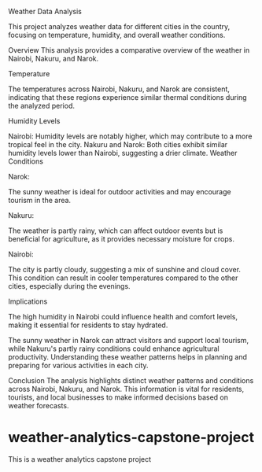 Weather Data Analysis

This project analyzes weather data for different cities in the country, focusing on temperature, humidity, and overall weather conditions.


Overview
This analysis provides a comparative overview of the weather in Nairobi, Nakuru, and Narok.

Temperature

The temperatures across Nairobi, Nakuru, and Narok are consistent, indicating that these regions experience similar thermal conditions during the analyzed period.

Humidity Levels

Nairobi:
Humidity levels are notably higher, which may contribute to a more tropical feel in the city.
Nakuru and Narok:
Both cities exhibit similar humidity levels lower than Nairobi, suggesting a drier climate.
Weather Conditions

Narok:

The sunny weather is ideal for outdoor activities and may encourage tourism in the area.

Nakuru:

The weather is partly rainy, which can affect outdoor events but is beneficial for agriculture, as it provides necessary moisture for crops.

Nairobi:

The city is partly cloudy, suggesting a mix of sunshine and cloud cover. This condition can result in cooler temperatures compared to the other cities, especially during the evenings.

Implications

The high humidity in Nairobi could influence health and comfort levels, making it essential for residents to stay hydrated.

The sunny weather in Narok can attract visitors and support local tourism, while Nakuru's partly rainy conditions could enhance agricultural productivity.
Understanding these weather patterns helps in planning and preparing for various activities in each city.

Conclusion
The analysis highlights distinct weather patterns and conditions across Nairobi, Nakuru, and Narok. This information is vital for residents, tourists, and local businesses to make informed decisions based on weather forecasts.

# weather-analytics-capstone-project
This is a weather analytics capstone project 
